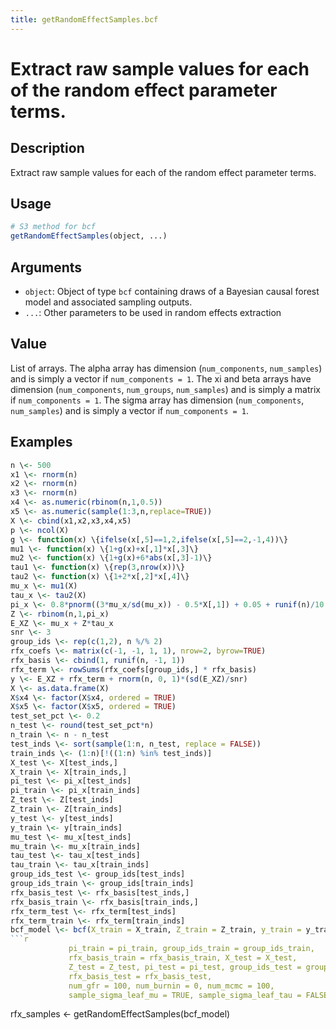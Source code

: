 ```yaml
---
title: getRandomEffectSamples.bcf
---
```


# Extract raw sample values for each of the random effect parameter terms.

## Description

Extract raw sample values for each of the random effect parameter terms.

## Usage

```r
# S3 method for bcf
getRandomEffectSamples(object, ...)
```

## Arguments

* `object`: Object of type `bcf` containing draws of a Bayesian causal forest model and associated sampling outputs.
* `...`: Other parameters to be used in random effects extraction

## Value

List of arrays. The alpha array has dimension (`num_components`, `num_samples`) and is simply a vector if `num_components = 1`.
The xi and beta arrays have dimension (`num_components`, `num_groups`, `num_samples`) and is simply a matrix if `num_components = 1`.
The sigma array has dimension (`num_components`, `num_samples`) and is simply a vector if `num_components = 1`.

## Examples

```r
n \<- 500
x1 \<- rnorm(n)
x2 \<- rnorm(n)
x3 \<- rnorm(n)
x4 \<- as.numeric(rbinom(n,1,0.5))
x5 \<- as.numeric(sample(1:3,n,replace=TRUE))
X \<- cbind(x1,x2,x3,x4,x5)
p \<- ncol(X)
g \<- function(x) \{ifelse(x[,5]==1,2,ifelse(x[,5]==2,-1,4))\}
mu1 \<- function(x) \{1+g(x)+x[,1]*x[,3]\}
mu2 \<- function(x) \{1+g(x)+6*abs(x[,3]-1)\}
tau1 \<- function(x) \{rep(3,nrow(x))\}
tau2 \<- function(x) \{1+2*x[,2]*x[,4]\}
mu_x \<- mu1(X)
tau_x \<- tau2(X)
pi_x \<- 0.8*pnorm((3*mu_x/sd(mu_x)) - 0.5*X[,1]) + 0.05 + runif(n)/10
Z \<- rbinom(n,1,pi_x)
E_XZ \<- mu_x + Z*tau_x
snr \<- 3
group_ids \<- rep(c(1,2), n %/% 2)
rfx_coefs \<- matrix(c(-1, -1, 1, 1), nrow=2, byrow=TRUE)
rfx_basis \<- cbind(1, runif(n, -1, 1))
rfx_term \<- rowSums(rfx_coefs[group_ids,] * rfx_basis)
y \<- E_XZ + rfx_term + rnorm(n, 0, 1)*(sd(E_XZ)/snr)
X \<- as.data.frame(X)
X$x4 \<- factor(X$x4, ordered = TRUE)
X$x5 \<- factor(X$x5, ordered = TRUE)
test_set_pct \<- 0.2
n_test \<- round(test_set_pct*n)
n_train \<- n - n_test
test_inds \<- sort(sample(1:n, n_test, replace = FALSE))
train_inds \<- (1:n)[!((1:n) %in% test_inds)]
X_test \<- X[test_inds,]
X_train \<- X[train_inds,]
pi_test \<- pi_x[test_inds]
pi_train \<- pi_x[train_inds]
Z_test \<- Z[test_inds]
Z_train \<- Z[train_inds]
y_test \<- y[test_inds]
y_train \<- y[train_inds]
mu_test \<- mu_x[test_inds]
mu_train \<- mu_x[train_inds]
tau_test \<- tau_x[test_inds]
tau_train \<- tau_x[train_inds]
group_ids_test \<- group_ids[test_inds]
group_ids_train \<- group_ids[train_inds]
rfx_basis_test \<- rfx_basis[test_inds,]
rfx_basis_train \<- rfx_basis[train_inds,]
rfx_term_test \<- rfx_term[test_inds]
rfx_term_train \<- rfx_term[train_inds]
bcf_model \<- bcf(X_train = X_train, Z_train = Z_train, y_train = y_train, 
```r
             pi_train = pi_train, group_ids_train = group_ids_train, 
             rfx_basis_train = rfx_basis_train, X_test = X_test, 
             Z_test = Z_test, pi_test = pi_test, group_ids_test = group_ids_test,
             rfx_basis_test = rfx_basis_test, 
             num_gfr = 100, num_burnin = 0, num_mcmc = 100, 
             sample_sigma_leaf_mu = TRUE, sample_sigma_leaf_tau = FALSE)
```
rfx_samples \<- getRandomEffectSamples(bcf_model)
```


